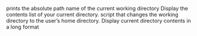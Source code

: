 prints the absolute path name of the current working directory
Display the contents list of your current directory.
script that changes the working directory to the user’s home directory.
Display current directory contents in a long format
